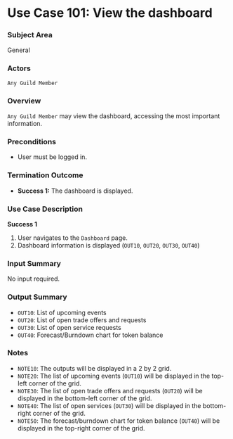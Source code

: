# Use Case 101: View the dashboard

### Subject Area
General

### Actors
`Any Guild Member`

### Overview
`Any Guild Member` may view the dashboard, accessing the most important information.

### Preconditions
- User must be logged in.

### Termination Outcome
- **Success 1:** The dashboard is displayed.

### Use Case Description
**Success 1**
1. User navigates to the `Dashboard` page.
2. Dashboard information is displayed (`OUT10`, `OUT20`, `OUT30`, `OUT40`)

### Input Summary
No input required.

### Output Summary
- `OUT10`: List of upcoming events
- `OUT20`: List of open trade offers and requests
- `OUT30`: List of open service requests
- `OUT40`: Forecast/Burndown chart for token balance

### Notes
- `NOTE10`: The outputs will be displayed in a 2 by 2 grid.
- `NOTE20`: The list of upcoming events (`OUT10`) will be displayed in the top-left corner of the grid.
- `NOTE30`: The list of open trade offers and requests (`OUT20`) will be displayed in the bottom-left corner of the grid.
- `NOTE40`: The list of open services (`OUT30`) will be displayed in the bottom-right corner of the grid.
- `NOTE50`: The forecast/burndown chart for token balance (`OUT40`) will be displayed in the top-right corner of the grid.